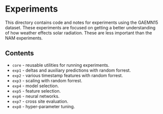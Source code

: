# Experiments

This directory contains code and notes for experiments using the GAEMN15 dataset. These experiments are focused on getting a better understanding of how weather effects solar radiation. These are less important than the NAM experiments.


## Contents

- `core` - reusable utilities for running experiments.
- `exp1` - deltas and auxiliary predictions with random forrest.
- `exp2` - various timestamp features with random forrest.
- `exp3` - scaling with random forrest.
- `exp4` - model selection.
- `exp5` - feature selection.
- `exp6` - neural networks.
- `exp7` - cross site evaluation.
- `exp8` - hyper-parameter tuning.
